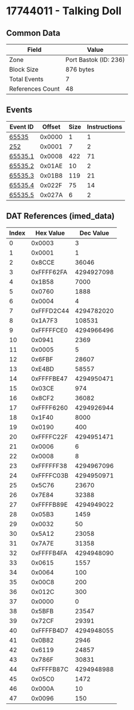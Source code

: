 # 17744011 - Talking Doll

## Common Data

| Field            | Value                 |
|------------------|-----------------------|
| Zone             | Port Bastok (ID: 236) |
| Block Size       | 876 bytes             |
| Total Events     | 7                     |
| References Count | 48                    |

## Events

| Event ID                | Offset   |   Size |   Instructions |
|-------------------------|----------|--------|----------------|
| [65535](./65535.md)     | 0x0000   |      1 |              1 |
| [252](./252.md)         | 0x0001   |      7 |              2 |
| [65535.1](./65535.1.md) | 0x0008   |    422 |             71 |
| [65535.2](./65535.2.md) | 0x01AE   |     10 |              2 |
| [65535.3](./65535.3.md) | 0x01B8   |    119 |             21 |
| [65535.4](./65535.4.md) | 0x022F   |     75 |             14 |
| [65535.5](./65535.5.md) | 0x027A   |      6 |              2 |

## DAT References (imed_data)

|   Index | Hex Value   |   Dec Value |
|---------|-------------|-------------|
|       0 | 0x0003      |           3 |
|       1 | 0x0001      |           1 |
|       2 | 0x8CCE      |       36046 |
|       3 | 0xFFFF62FA  |  4294927098 |
|       4 | 0x1B58      |        7000 |
|       5 | 0x0760      |        1888 |
|       6 | 0x0004      |           4 |
|       7 | 0xFFFD2C44  |  4294782020 |
|       8 | 0x1A7F3     |      108531 |
|       9 | 0xFFFFFCE0  |  4294966496 |
|      10 | 0x0941      |        2369 |
|      11 | 0x0005      |           5 |
|      12 | 0x6FBF      |       28607 |
|      13 | 0xE4BD      |       58557 |
|      14 | 0xFFFFBE47  |  4294950471 |
|      15 | 0x03CE      |         974 |
|      16 | 0x8CF2      |       36082 |
|      17 | 0xFFFF6260  |  4294926944 |
|      18 | 0x1F40      |        8000 |
|      19 | 0x0190      |         400 |
|      20 | 0xFFFFC22F  |  4294951471 |
|      21 | 0x0006      |           6 |
|      22 | 0x0008      |           8 |
|      23 | 0xFFFFFF38  |  4294967096 |
|      24 | 0xFFFFC03B  |  4294950971 |
|      25 | 0x5C76      |       23670 |
|      26 | 0x7E84      |       32388 |
|      27 | 0xFFFFB89E  |  4294949022 |
|      28 | 0x05B3      |        1459 |
|      29 | 0x0032      |          50 |
|      30 | 0x5A12      |       23058 |
|      31 | 0x7A7E      |       31358 |
|      32 | 0xFFFFB4FA  |  4294948090 |
|      33 | 0x0615      |        1557 |
|      34 | 0x0064      |         100 |
|      35 | 0x00C8      |         200 |
|      36 | 0x012C      |         300 |
|      37 | 0x0000      |           0 |
|      38 | 0x5BFB      |       23547 |
|      39 | 0x72CF      |       29391 |
|      40 | 0xFFFFB4D7  |  4294948055 |
|      41 | 0x0B82      |        2946 |
|      42 | 0x6119      |       24857 |
|      43 | 0x786F      |       30831 |
|      44 | 0xFFFFB87C  |  4294948988 |
|      45 | 0x05C0      |        1472 |
|      46 | 0x000A      |          10 |
|      47 | 0x0096      |         150 |
